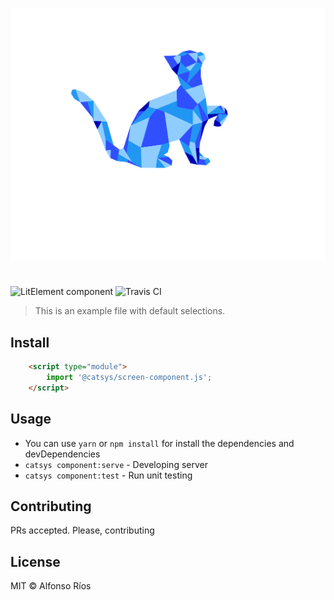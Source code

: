 ![screen-component screenshot](screen-component.svg)
# <screen-component>

![LitElement component](https://img.shields.io/badge/litElement-component-blue.svg)
![Travis CI](https://travis-ci.org/github_username/screen-component.svg?branch=master)

> This is an example file with default selections.

## Install

```html
    <script type="module">
        import '@catsys/screen-component.js';
    </script>
```

## Usage

- You can use `yarn` or `npm install` for install the dependencies and devDependencies
- `catsys component:serve` - Developing server
- `catsys component:test` - Run unit testing

## Contributing

PRs accepted. Please, contributing

## License

MIT © Alfonso Ríos
